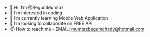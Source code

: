 - 👋 Hi, I’m @BegumMumtaz
- 👀 I’m interested in coding
- 🌱 I’m currently learning Mobile Web Application
- 💞️ I’m looking to collaborate on FREE API
- 📫 How to reach me -  EMAIL: mumtazbegumchady@hotmail.com

<!---
BegumMumtaz/BegumMumtaz is a ✨ special ✨ repository because its `README.md` (this file) appears on your GitHub profile.
You can click the Preview link to take a look at your changes.
--->
